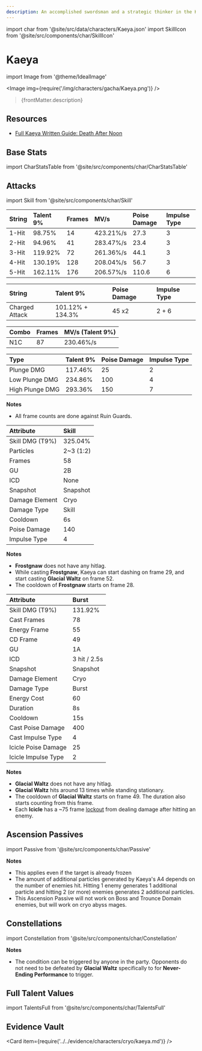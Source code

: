 ```yaml
---
description: An accomplished swordsman and a strategic thinker in the Knights of Favonius, rumored to hail from beyond Mondstadt.
---
```


import char from '@site/src/data/characters/Kaeya.json'
import SkillIcon from '@site/src/components/char/SkillIcon'

# Kaeya

import Image from '@theme/IdealImage'

<Image img={require('/img/characters/gacha/Kaeya.png')} />
<blockquote>{frontMatter.description}</blockquote>

## Resources

* [Full Kaeya Written Guide: Death After Noon](https://keqingmains.com/kaeya/)

## Base Stats

import CharStatsTable from '@site/src/components/char/CharStatsTable'

<CharStatsTable char={char} />

## Attacks

import Skill from '@site/src/components/char/Skill'

<Tabs>
<TabItem value='na' label='Normal Attacks'>
<SkillIcon char={char} skill='na' />
<div class='talent-columns'>
<Skill char={char} skill='na' sectionFilter='Normal Attack' />

| String | Talent 9% | Frames | MV/s      | Poise Damage | Impulse Type |
| :----- | :-------- | :----- | :-------- | :----------- | :----------- |
| 1-Hit  | 98.75%    | 14     | 423.21%/s | 27.3         | 3            |
| 2-Hit  | 94.96%    | 41     | 283.47%/s | 23.4         | 3            |
| 3-Hit  | 119.92%   | 72     | 261.36%/s | 44.1         | 3            |
| 4-Hit  | 130.19%   | 128    | 208.04%/s | 56.7         | 3            |
| 5-Hit  | 162.11%   | 176    | 206.57%/s | 110.6        | 6            |

</div>
<div class='talent-columns'>
<Skill char={char} skill='na' sectionFilter='Charged Attack' />
<div>

| String         | Talent 9%        | Poise Damage | Impulse Type |
| :------------- | :--------------- | :----------- | :----------- |
| Charged Attack | 101.12% + 134.3% | 45 x2        | 2 + 6        |

| Combo | Frames | MV/s (Talent 9%) |
| :---- | :----- | :--------------- |
| N1C   | 87     | 230.46%/s        |

</div>
</div>
<div class='talent-columns'>
<Skill char={char} skill='na' sectionFilter='Plunging Attack' />

| Type            | Talent 9% | Poise Damage | Impulse Type |
| :-------------- | :-------- | :----------- | :----------- |
| Plunge DMG      | 117.46%   | 25           | 2            |
| Low Plunge DMG  | 234.86%   | 100          | 4            |
| High Plunge DMG | 293.36%   | 150          | 7            |

</div>

**Notes**

* All frame counts are done against Ruin Guards.

</TabItem>

<TabItem value='e' label='Skill'>
<SkillIcon char={char} skill='e' />
<div class='talent-columns'>
<Skill char={char} skill='e' />

| Attribute         | Skill       |
| :---------------- | :---------- |
| Skill DMG \(T9%\) | 325.04%     |
| Particles         | 2~3 \(1:2\) |
| Frames            | 58          |
| GU                | 2B          |
| ICD               | None        |
| Snapshot          | Snapshot    |
| Damage Element    | Cryo        |
| Damage Type       | Skill       |
| Cooldown          | 6s          |
| Poise Damage      | 140         |
| Impulse Type      | 4           |

</div>

**Notes**

* **Frostgnaw** does not have any hitlag.
* While casting **Frostgnaw**, Kaeya can start dashing on frame 29, and start casting **Glacial Waltz** on frame 52.
* The cooldown of **Frostgnaw** starts on frame 28.

</TabItem>

<TabItem value='q' label='Burst'>
<SkillIcon char={char} skill='q' />
<div class='talent-columns'>
<Skill char={char} skill='q'/>

| Attribute           | Burst        |
| :------------------ | :----------- |
| Skill DMG \(T9%\)   | 131.92%      |
| Cast Frames         | 78           |
| Energy Frame        | 55           |
| CD Frame            | 49           |
| GU                  | 1A           |
| ICD                 | 3 hit / 2.5s |
| Snapshot            | Snapshot     |
| Damage Element      | Cryo         |
| Damage Type         | Burst        |
| Energy Cost         | 60           |
| Duration            | 8s           |
| Cooldown            | 15s          |
| Cast Poise Damage   | 400          |
| Cast Impulse Type   | 4            |
| Icicle Poise Damage | 25           |
| Icicle Impulse Type | 2            |

</div>

**Notes**

* **Glacial Waltz** does not have any hitlag.
* **Glacial Waltz** hits around 13 times while standing stationary.
* The cooldown of **Glacial Waltz** starts on frame 49. The duration also starts counting from this frame.
* Each **Icicle** has a ~75 frame [lockout](https://imgur.com/a/CJYe04R) from dealing damage after hitting an enemy.

</TabItem>
</Tabs>

## Ascension Passives

import Passive from '@site/src/components/char/Passive'

<Tabs>
<TabItem value='passive' label='Passive'>
<Passive char={char} passive={2} />
</TabItem>

<TabItem value='a1' label='Ascension 1'>
<Passive char={char} passive={0} />
</TabItem>

<TabItem value="a4" label="Ascension 4">
<Passive char={char} passive={1} />

**Notes**

* This applies even if the target is already frozen
* The amount of additional particles generated by Kaeya's A4 depends on the number of enemies hit. Hitting 1 enemy generates 1 additional particle and hitting 2 (or more) enemies generates 2 additional particles.
* This Ascension Passive will not work on Boss and Trounce Domain enemies, but will work on cryo abyss mages.

</TabItem>
</Tabs>

## Constellations

import Constellation from '@site/src/components/char/Constellation'

<Tabs>
<TabItem value='c1' label='C1'>
<Constellation char={char} constellation={1} />
</TabItem>

<TabItem value='c2' label='C2'>
<Constellation char={char} constellation={2} />

**Notes**

* The condition can be triggered by anyone in the party. Opponents do not need to be defeated by **Glacial Waltz** specifically to for **Never-Ending Performance** to trigger.

</TabItem>

<TabItem value='c3' label='C3'>
<Constellation char={char} constellation={3} />
</TabItem>

<TabItem value='c4' label='C4'>
<Constellation char={char} constellation={4} />
</TabItem>

<TabItem value='c5' label='C5'>
<Constellation char={char} constellation={5} />
</TabItem>

<TabItem value='c6' label='C6'>
<Constellation char={char} constellation={6} />
</TabItem>
</Tabs>

## Full Talent Values

import TalentsFull from '@site/src/components/char/TalentsFull'

<TalentsFull char={char}/>

## Evidence Vault

<Card item={require('../../evidence/characters/cryo/kaeya.md')} />
